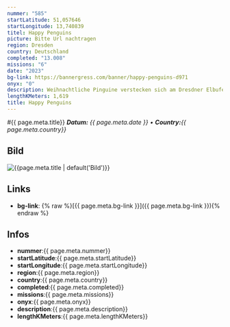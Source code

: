 ```yaml
---
nummer: "585"
startLatitude: 51,057646
startLongitude: 13,740839
titel: Happy Penguins
picture: Bitte Url nachtragen
region: Dresden
country: Deutschland
completed: "13.008"
missions: "6"
date: "2023"
bg-link: https://bannergress.com/banner/happy-penguins-d971
onyx: "0"
description: Weihnachtliche Pinguine verstecken sich am Dresdner Elbufer. Kannst du sie finden?
lengthKMeters: 1,619
title: Happy Penguins
---
```


#{{ page.meta.title}}
_**Datum:** {{ page.meta.date }} • **Country:**{{ page.meta.country}}_

## Bild
![{{page.meta.title | default('Bild')}}]({{page.meta.picture}})

## Links
- **bg-link**: {% raw %}[{{ page.meta.bg-link }}]({{ page.meta.bg-link }}){% endraw %}

## Infos
- **nummer**:{{ page.meta.nummer}}
- **startLatitude**:{{ page.meta.startLatitude}}
- **startLongitude**:{{ page.meta.startLongitude}}
- **region**:{{ page.meta.region}}
- **country**:{{ page.meta.country}}
- **completed**:{{ page.meta.completed}}
- **missions**:{{ page.meta.missions}}
- **onyx**:{{ page.meta.onyx}}
- **description**:{{ page.meta.description}}
- **lengthKMeters**:{{ page.meta.lengthKMeters}}

